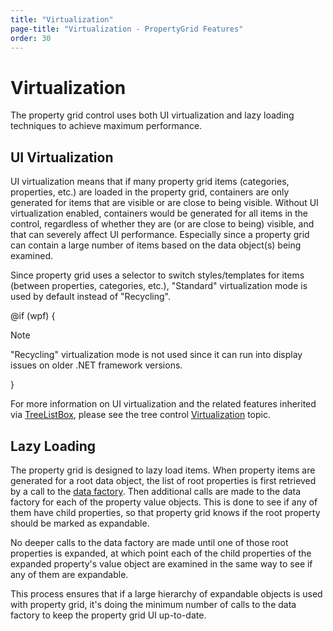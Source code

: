 ```yaml
---
title: "Virtualization"
page-title: "Virtualization - PropertyGrid Features"
order: 30
---
```

# Virtualization

The property grid control uses both UI virtualization and lazy loading techniques to achieve maximum performance.

## UI Virtualization

UI virtualization means that if many property grid items (categories, properties, etc.) are loaded in the property grid, containers are only generated for items that are visible or are close to being visible.  Without UI virtualization enabled, containers would be generated for all items in the control, regardless of whether they are (or are close to being) visible, and that can severely affect UI performance.  Especially since a property grid can contain a large number of items based on the data object(s) being examined.

Since property grid uses a selector to switch styles/templates for items (between properties, categories, etc.), "Standard" virtualization mode is used by default instead of "Recycling".

@if (wpf) {

> [!NOTE]
> "Recycling" virtualization mode is not used since it can run into display issues on older .NET framework versions.

}

For more information on UI virtualization and the related features inherited via [TreeListBox](xref:@ActiproUIRoot.Controls.Grids.TreeListBox), please see the tree control [Virtualization](../tree-control-features/virtualization.md) topic.

## Lazy Loading

The property grid is designed to lazy load items.  When property items are generated for a root data object, the list of root properties is first retrieved by a call to the [data factory](data-models.md).  Then additional calls are made to the data factory for each of the property value objects.  This is done to see if any of them have child properties, so that property grid knows if the root property should be marked as expandable.

No deeper calls to the data factory are made until one of those root properties is expanded, at which point each of the child properties of the expanded property's value object are examined in the same way to see if any of them are expandable.

This process ensures that if a large hierarchy of expandable objects is used with property grid, it's doing the minimum number of calls to the data factory to keep the property grid UI up-to-date.
